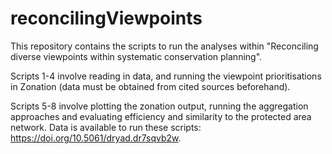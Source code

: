 # reconcilingViewpoints

This repository contains the scripts to run the analyses within "Reconciling diverse viewpoints within systematic conservation planning".

Scripts 1-4 involve reading in data, and running the viewpoint prioritisations in Zonation (data must be obtained from cited sources beforehand).

Scripts 5-8 involve plotting the zonation output, running the aggregation approaches and evaluating efficiency and similarity to the protected area network. Data is available to run these scripts: https://doi.org/10.5061/dryad.dr7sqvb2w.

